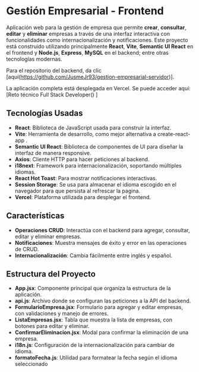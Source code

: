 # Gestión Empresarial - Frontend

Aplicación web para la gestión de empresa que permite **crear**, **consultar**, **editar** y **eliminar** empresas a través de una interfaz interactiva con funcionalidades como internacionalización y notificaciones.
Este proyecto está construido utilizando principalmente **React**, **Vite**, **Semantic UI React** en el frontend y **Node.js**, **Express**, **MySQL** en el backend; entre otras tecnologías modernas.

Para el repositorio del backend, da clic [aquí(https://github.com/JusmeJr93/gestion-empresarial-servidor)].

La aplicación completa está desplegada en Vercel. Se puede acceder aquí: [Reto técnico Full Stack Developer() ]

## Tecnologías Usadas

- **React**: Biblioteca de JavaScript usada para construir la interfaz.
- **Vite**: Herramienta de desarrollo, como mejor alternativa a create-react-app .
- **Semantic UI React**: Biblioteca de componentes de UI para diseñar la interfaz de manera responsive.
- **Axios**: Cliente HTTP para hacer peticiones al backend.
- **i18next**: Framework para internacionalización, soportando múltiples idiomas.
- **React Hot Toast**: Para mostrar notificaciones interactivas.
- **Session Storage**: Se usa para almacenar el idioma escogido en el navegador para que persista al refrescar la pagina.
- **Vercel**: Plataforma utilizada para desplegar el frontend.

## Características

- **Operaciones CRUD**: Interactúa con el backend para agregar, consultar, editar y eliminar empresas.
- **Notificaciones**: Muestra mensajes de éxito y error en las operaciones de CRUD.
- **Internacionalización**: Cambia fácilmente entre inglés y español.

## Estructura del Proyecto

- **App.jsx**: Componente principal que organiza la estructura de la aplicación.
- **api.js**: Archivo donde se configuran las peticiones a la API del backend.
- **FormularioEmpresa.jsx**: Formulario para agregar y editar empresas, con validaciones y manejo de errores.
- **ListaEmpresas.jsx**: Tabla que muestra la lista de empresas, con botones para editar y eliminar.
- **ConfirmarEliminacion.jsx**: Modal para confirmar la eliminación de una empresa.
- **i18n.js**: Configuración de la internacionalización para cambiar de idioma.
- **formatoFecha.js**: Utilidad para formatear la fecha según el idioma seleccionado
